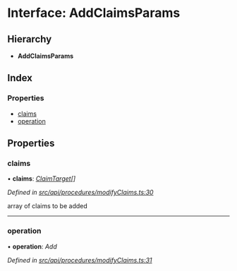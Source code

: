 # Interface: AddClaimsParams

## Hierarchy

* **AddClaimsParams**

## Index

### Properties

* [claims](addclaimsparams.md#claims)
* [operation](addclaimsparams.md#operation)

## Properties

###  claims

• **claims**: *[ClaimTarget](claimtarget.md)[]*

*Defined in [src/api/procedures/modifyClaims.ts:30](https://github.com/PolymeshAssociation/polymesh-sdk/blob/46845947/src/api/procedures/modifyClaims.ts#L30)*

array of claims to be added

___

###  operation

• **operation**: *Add*

*Defined in [src/api/procedures/modifyClaims.ts:31](https://github.com/PolymeshAssociation/polymesh-sdk/blob/46845947/src/api/procedures/modifyClaims.ts#L31)*
